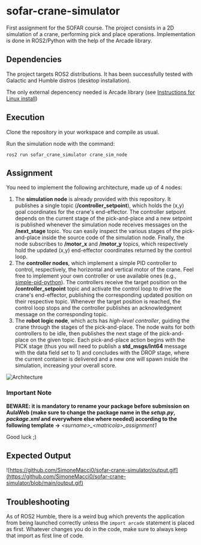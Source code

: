 # sofar-crane-simulator
First assignment for the SOFAR course. The project consists in a 2D simulation of a crane, performing pick and place operations. Implementation is done in ROS2/Python with the help of the Arcade library.

## Dependencies

The project targets ROS2 distributions. It has been successfully tested with Galactic and Humble distros (desktop installation).

The only external depencency needed is Arcade library (see [Instructions for Linux install](https://api.arcade.academy/en/latest/install/linux.html))

## Execution

Clone the repository in your workspace and compile as usual.

Run the simulation node with the command:

```ros2 run sofar_crane_simulator crane_sim_node```

## Assignment

You need to implement the following architecture, made up of 4 nodes:
1) The **simulation node** is already provided with this repository. It publishes a single topic (**/controller_setpoint**), which holds the (x,y) goal coordinates for the crane's end-effector. The controller setpoint depends on the current stage of the pick-and-place and a new setpoint is published whenever the simulation node receives messages on the **/next_stage** topic. You can easily inspect the various stages of the pick-and-place inside the source code of the simulation node. Finally, the node subscribes to **/motor_x** and **/motor_y** topics, which respectively hold the updated (x,y) end-effector coordinates returned by the control loop.
2) The **controller nodes**, which implement a simple PID controller to control, respectively, the horizontal and vertical motor of the crane. Feel free to implement your own controller or use available ones (e.g., [simple-pid-python](https://pypi.org/project/simple-pid/)).
The controllers receive the target position on the **/controller_setpoint** topic and activate the control loop to drive the crane's end-effector, publishing the corresponding updated position on their respective topic. Whenever the target position is reached, the control loop stops and the controller publishes an acknowledgment message on the corresponding topic.
3) The **robot logic node**, which acts has *high-level controller*, guiding the crane through the stages of the pick-and-place. The node waits for both controllers to be idle, then publishes the next stage of the pick-and-place on the given topic. 
Each pick-and-place action begins with the PICK stage (thus you will need to publish a **std_msgs/Int64** message with the data field set to 1) and concludes with the DROP stage, where the current container is delivered and a new one will spawn inside the simulation, increasing your overall score.

![Architecture](sofar_crane_simulator/resource/SOFAR-assign1-architecture.png)

### Important Note

**BEWARE: it is mandatory to rename your package before submission on AulaWeb (make sure to change the package name in the *setup.py*, *package.xml* and everywhere else where needed) according to the following template &rarr;** *&lt;surname&gt;_&lt;matricola&gt;_assignment1* 

Good luck ;)

## Expected Output

![https://github.com/SimoneMacci0/sofar-crane-simulator/output.gif](https://github.com/SimoneMacci0/sofar-crane-simulator/blob/main/output.gif)

## Troubleshooting

As of ROS2 Humble, there is a weird bug which prevents the application from being launched correctly unless the ```import arcade``` statement is placed as first. Whatever changes you do in the code, make sure to always keep that import as first line of code.
